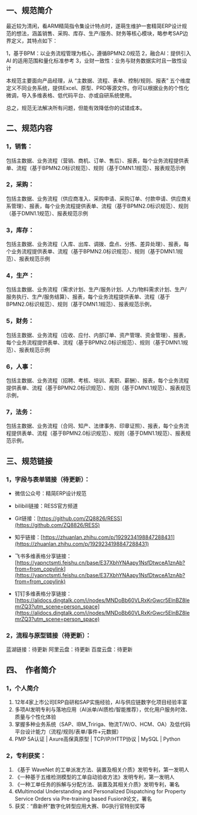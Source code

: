 ## 一、规范简介

最近较为清闲，看ARM精简指令集设计特点时，遂萌生维护一套精简ERP设计规范的想法，涵盖销售、采购、库存、生产/服务、财务等核心模块，略参考SAP边界定义，其特点如下：

1，基于BPM：以业务流程管理为核心，遵循BPMN2.0规范
2，融合AI：提供引入 AI 的适用范围和量化标准参考
3，业财一致性：业务与财务数据实时且一致性设计

本规范主要面向产品经理，从 “主数据、流程、表单、控制/规则、报表” 五个维度定义不同业务系统，提供Excel、原型、PRD等源文件。你可以根据业务的个性化微调，导入多维表格、低代码平台、亦或自研系统使用。

总之，规范无法解决所有问题，但能有效降低你的试错成本。

## 二、规范内容

### 1，销售：

包括主数据、业务流程（营销、商机、订单、售后）、报表，每个业务流程提供表单、流程（基于BPMN2.0标识规范）、规则（基于DMN1.1规范）、报表规范示例

### 2，采购：

包括主数据、业务流程（供应商准入、采购申请、采购订单、付款申请、供应商关系管理）、报表，每个业务流程提供表单、流程（基于BPMN2.0标识规范）、规则（基于DMN1.1规范）、报表规范示例

### 3，库存：

包括主数据、业务流程（入库、出库、调拨、盘点、分拣、差异处理）、报表，每个业务流程提供表单、流程（基于BPMN2.0标识规范）、规则（基于DMN1.1规范）、报表规范示例

### 4，生产：

包括主数据、业务流程（需求计划、生产/服务计划、人力/物料需求计划、生产/服务执行、生产/服务结算）、报表，每个业务流程提供表单、流程（基于BPMN2.0标识规范）、规则（基于DMN1.1规范）、报表规范示例，

### 5，财务：

包括主数据、业务流程（应收、应付、内部订单、资产管理、资金管理）、报表，每个业务流程提供表单、流程（基于BPMN2.0标识规范）、规则（基于DMN1.1规范）、报表规范示例

### 6，人事：

包括主数据、业务流程（招聘、考核、培训、离职、薪酬）、报表，每个业务流程提供表单、流程（基于BPMN2.0标识规范）、规则（基于DMN1.1规范）、报表规范示例，

### 7，法务：

包括主数据、业务流程（合同、知产、法律事务、印章证照）、报表，每个业务流程提供表单、流程（基于BPMN2.0标识规范）、规则（基于DMN1.1规范）、报表规范示例，

## 三、规范链接

### 1，字段与表单链接（待更新）：

- 微信公众号：精简ERP设计规范
- bilibili链接：RESS官方频道

- Git链接：[https://github.com/ZQ8826/RESS](https://github.com/ZQ8826/RESS)
- 知乎链接：[https://zhuanlan.zhihu.com/p/1929234198847288431](https://zhuanlan.zhihu.com/p/1929234198847288431)
- 飞书多维表格分享链接：[https://yapnctsmti.feishu.cn/base/E37XbhYNAapy1NsfDtwceA1znAb?from=from_copylink](https://yapnctsmti.feishu.cn/base/E37XbhYNAapy1NsfDtwceA1znAb?from=from_copylink)
- 钉钉多维表格分享链接：[https://alidocs.dingtalk.com/i/nodes/MNDoBb60VLRxKrGwcr5ElnBZ8lemrZQ3?utm_scene=person_space](https://alidocs.dingtalk.com/i/nodes/MNDoBb60VLRxKrGwcr5ElnBZ8lemrZQ3?utm_scene=person_space)

### 2，流程与原型链接（待更新）：

蓝湖链接：待更新
阿里云盘：待更新
百度云盘：待更新

## 四、  作者简介

### 1，个人简介

1. 12年4家上市公司ERP自研和SAP实施经验，AI与供应链数字化项目经验丰富
2. 多项AI发明专利与落地应用（AI派单/AI质检/智能推荐），优化用户服务时效、质量与个性化体验
3. 掌握多种业务系统（SAP、IBM_Tririga、物流T/W/O、HCM、OA）及低代码平台设计能力（流程/规则/表单/事件+元数据）
4. PMP 5A认证 | Axure高保真原型 | TCP/IP/HTTP协议 | MySQL | Python

### 2，专利获奖：
1. 《基于 WaveNet 的工单派发方法、装置及相关介质》发明专利，第一发明人
2. 《一种基于五维检测模型的工单自动验收方法》发明专利，第一发明人
3. 《一种工单任务的拆解与分配方法、装置及其相关介质》发明专利，署名
4. 《Multimodal Understanding and Personalized Dispatching for Property Service Orders via Pre-training based Fusion》论文，署名
5. 获奖：“鼎新杯”数字化转型应用大赛、BG执行官特别奖等
